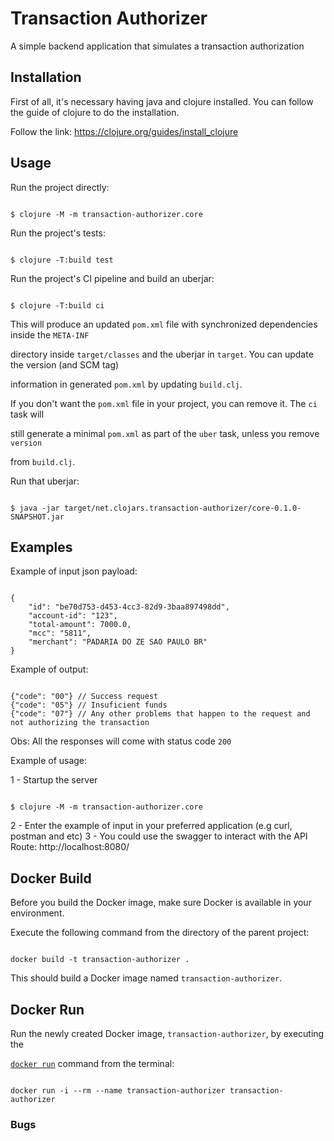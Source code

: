# Transaction Authorizer



A simple backend application that simulates a transaction authorization

  

## Installation

  

First of all, it's necessary having java and clojure installed. You can follow the guide of clojure to do the installation.

  

Follow the link: https://clojure.org/guides/install_clojure

  

## Usage

  

Run the project directly:

  

```

$ clojure -M -m transaction-authorizer.core

```

  

  

Run the project's tests:

  

```

$ clojure -T:build test

```

  

Run the project's CI pipeline and build an uberjar:

  

```

$ clojure -T:build ci

```

  

This will produce an updated `pom.xml` file with synchronized dependencies inside the `META-INF`

directory inside `target/classes` and the uberjar in `target`. You can update the version (and SCM tag)

information in generated `pom.xml` by updating `build.clj`.

  

If you don't want the `pom.xml` file in your project, you can remove it. The `ci` task will

still generate a minimal `pom.xml` as part of the `uber` task, unless you remove `version`

from `build.clj`.

  

Run that uberjar:

  

```

$ java -jar target/net.clojars.transaction-authorizer/core-0.1.0-SNAPSHOT.jar

```

  
  

## Examples

  

Example of input json payload:

```

{
	"id": "be70d753-d453-4cc3-82d9-3baa897498dd",
	"account-id": "123",
	"total-amount": 7000.0,
	"mcc": "5811",
	"merchant": "PADARIA DO ZE SAO PAULO BR"
}

```

  

Example of output:

```

{"code": "00"} // Success request
{"code": "05"} // Insuficient funds
{"code": "07"} // Any other problems that happen to the request and not authorizing the transaction 

```
Obs: All the responses will come with status code `200`
  

Example of usage:

  1 - Startup the server
```

$ clojure -M -m transaction-authorizer.core

```

2 - Enter the example of input in your preferred application (e.g curl, postman and etc)
3 - You could use the swagger to interact with the API
Route: http://localhost:8080/

  
  

## Docker Build

  

Before you build the Docker image, make sure Docker is available in your environment.

  

Execute the following command from the directory of the parent project:

  

```

docker build -t transaction-authorizer .

```

  

This should build a Docker image named `transaction-authorizer`.

  

## Docker Run

  
Run the newly created Docker image, `transaction-authorizer`, by executing the

[`docker run`](https://docs.docker.com/engine/reference/run/) command from the terminal:

  

```

docker run -i --rm --name transaction-authorizer transaction-authorizer

```

  

### Bugs
